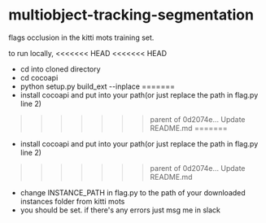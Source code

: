 # multiobject-tracking-segmentation

flags occlusion in the kitti mots training set.

to run locally, 
<<<<<<< HEAD
<<<<<<< HEAD
* cd into cloned directory
* cd cocoapi
* python setup.py build_ext --inplace
=======
* install cocoapi and put into your path(or just replace the path in flag.py line 2)
>>>>>>> parent of 0d2074e... Update README.md
=======
* install cocoapi and put into your path(or just replace the path in flag.py line 2)
>>>>>>> parent of 0d2074e... Update README.md
* change INSTANCE_PATH in flag.py to the path of your downloaded instances folder from kitti mots
* you should be set. if there's any errors just msg me in slack
